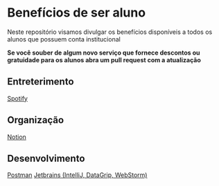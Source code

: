
# Benefícios de ser aluno

Neste repositório visamos divulgar os benefícios disponíveis a todos os alunos que possuem conta institucional

**Se você souber de algum novo serviço que fornece descontos ou gratuidade para os alunos abra um pull request com a atualização**

## Entreterimento
[Spotify](https://www.spotify.com/br/student/)

## Organização
[Notion](https://www.notion.so/students)

## Desenvolvimento
[Postman](https://www.postman.com/company/student-program/)
[Jetbrains (IntelliJ, DataGrip, WebStorm)](https://www.jetbrains.com/community/education/)
